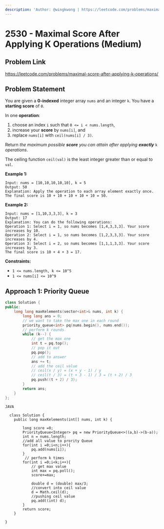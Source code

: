 ```yaml
---
description: 'Author: @wingkwong | https://leetcode.com/problems/maximal-score-after-applying-k-operations/'
---
```


# 2530 - Maximal Score After Applying K Operations (Medium) 

## Problem Link

https://leetcode.com/problems/maximal-score-after-applying-k-operations/

## Problem Statement

You are given a **0-indexed** integer array `nums` and an integer `k`. You have a **starting score** of `0`.

In one **operation**:

1. choose an index `i` such that `0 <= i < nums.length`,
2. increase your **score** by `nums[i]`, and
3. replace `nums[i]` with `ceil(nums[i] / 3)`.

Return *the maximum possible **score** you can attain after applying **exactly*** `k` *operations*.

The ceiling function `ceil(val)` is the least integer greater than or equal to `val`.

**Example 1:**

```
Input: nums = [10,10,10,10,10], k = 5
Output: 50
Explanation: Apply the operation to each array element exactly once. The final score is 10 + 10 + 10 + 10 + 10 = 50.
```

**Example 2:**

```
Input: nums = [1,10,3,3,3], k = 3
Output: 17
Explanation: You can do the following operations:
Operation 1: Select i = 1, so nums becomes [1,4,3,3,3]. Your score increases by 10.
Operation 2: Select i = 1, so nums becomes [1,2,3,3,3]. Your score increases by 4.
Operation 3: Select i = 2, so nums becomes [1,1,1,3,3]. Your score increases by 3.
The final score is 10 + 4 + 3 = 17.
```

**Constraints:**

- `1 <= nums.length, k <= 10^5`
- `1 <= nums[i] <= 10^9`

## Approach 1: Priority Queue

<Tabs>
<TabItem value="cpp" label="C++">
<SolutionAuthor name="@wingkwong"/>

```cpp
class Solution {
public:
    long long maxKelements(vector<int>& nums, int k) {
        long long ans = 0;
        // we want to take the max one in each round
        priority_queue<int> pq(nums.begin(), nums.end());
        // perform k rounds
        while (k--) {
            // get the max one
            int t = pq.top(); 
            // pop it out
            pq.pop();
            // add to answer
            ans += t; 
            // add the ceil value
            // ceil(x / y) = (x + y - 1) / y
            // ceil(t / 3) = (t + 3 - 1) / 3 = (t + 2) / 3
            pq.push((t + 2) / 3);
        }
        return ans;
    }
};
```
```
JAVA 
    
  class Solution {
    public long maxKelements(int[] nums, int k) {
        
        long score =0;
        PriorityQueue<Integer> pq = new PriorityQueue<>((a,b)->(b-a));
        int n = nums.length;
        //add all value to prority Queue
        for(int i =0;i<n;i++){
            pq.add(nums[i]);
        }
         // perform k times
        for(int i =0;i<k;i++){
            // get max value
            int max = pq.poll();
            score+=max;
            
            double d = (double) max/3;
            //convert into ceil value
            d = Math.ceil(d);
            //pushing ceil value
            pq.add((int) d);
        }
        return score;
    }
    
}
    
```

</TabItem>
</Tabs>
